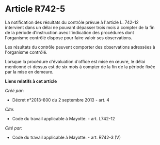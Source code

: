 # Article R742-5

La notification des résultats du contrôle prévue à l'article L. 742-12 intervient dans un délai ne pouvant dépasser trois
mois à compter de la fin de la période d'instruction avec l'indication des procédures dont l'organisme contrôlé dispose pour
faire valoir ses observations. 

Les résultats du contrôle peuvent comporter des observations adressées à l'organisme contrôlé. 

Lorsque la procédure d'évaluation d'office est mise en œuvre, le délai mentionné ci-dessus est de six mois à compter de la
fin de la période fixée par la mise en demeure.

**Liens relatifs à cet article**

_Créé par_:

  - Décret n°2013-800 du 2 septembre 2013 - art. 4

_Cite_:

  - Code du travail applicable à Mayotte. - art. L742-12

_Cité par_:

  - Code du travail applicable à Mayotte. - art. R742-3 (V)
